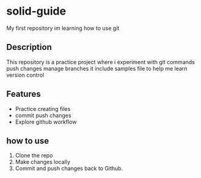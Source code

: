 
# solid-guide
My first repository im learning how to use git
## Description
This repository is a practice project where i experiment with git commands
push changes manage branches it include samples
file to help me learn version control
## Features
- Practice creating files
- commit push changes
- Explore github workflow
## how to use
1. Clone the repo
2. Make changes locally
3. Commit and push changes back to Github.
